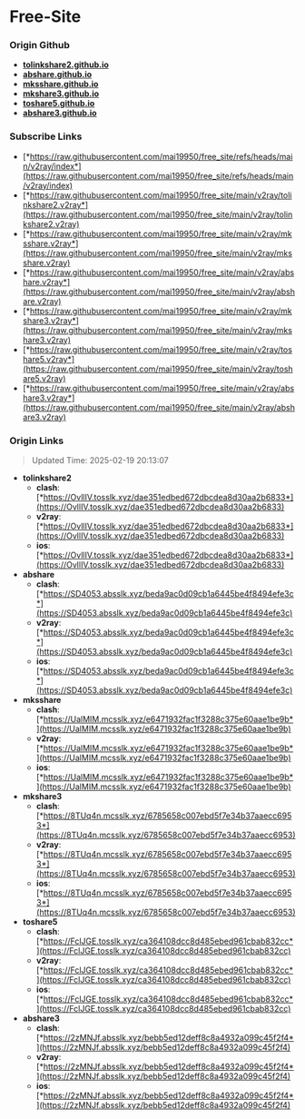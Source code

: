 # Free-Site

### Origin Github

- [**tolinkshare2.github.io**](https://github.com/tolinkshare2/tolinkshare2.github.io)
- [**abshare.github.io**](https://github.com/abshare/abshare.github.io)
- [**mksshare.github.io**](https://github.com/mksshare/mksshare.github.io)
- [**mkshare3.github.io**](https://github.com/mkshare3/mkshare3.github.io)
- [**toshare5.github.io**](https://github.com/toshare5/toshare5.github.io)
- [**abshare3.github.io**](https://github.com/abshare3/abshare3.github.io)

### Subscribe Links

- [*https://raw.githubusercontent.com/mai19950/free_site/refs/heads/main/v2ray/index*](https://raw.githubusercontent.com/mai19950/free_site/refs/heads/main/v2ray/index)
- [*https://raw.githubusercontent.com/mai19950/free_site/main/v2ray/tolinkshare2.v2ray*](https://raw.githubusercontent.com/mai19950/free_site/main/v2ray/tolinkshare2.v2ray)
- [*https://raw.githubusercontent.com/mai19950/free_site/main/v2ray/mksshare.v2ray*](https://raw.githubusercontent.com/mai19950/free_site/main/v2ray/mksshare.v2ray)
- [*https://raw.githubusercontent.com/mai19950/free_site/main/v2ray/abshare.v2ray*](https://raw.githubusercontent.com/mai19950/free_site/main/v2ray/abshare.v2ray)
- [*https://raw.githubusercontent.com/mai19950/free_site/main/v2ray/mkshare3.v2ray*](https://raw.githubusercontent.com/mai19950/free_site/main/v2ray/mkshare3.v2ray)
- [*https://raw.githubusercontent.com/mai19950/free_site/main/v2ray/toshare5.v2ray*](https://raw.githubusercontent.com/mai19950/free_site/main/v2ray/toshare5.v2ray)
- [*https://raw.githubusercontent.com/mai19950/free_site/main/v2ray/abshare3.v2ray*](https://raw.githubusercontent.com/mai19950/free_site/main/v2ray/abshare3.v2ray)

### Origin Links

> Updated Time: 2025-02-19 20:13:07

- **tolinkshare2**
  - **clash**: [*https://OvllIV.tosslk.xyz/dae351edbed672dbcdea8d30aa2b6833*](https://OvllIV.tosslk.xyz/dae351edbed672dbcdea8d30aa2b6833)
  - **v2ray**: [*https://OvllIV.tosslk.xyz/dae351edbed672dbcdea8d30aa2b6833*](https://OvllIV.tosslk.xyz/dae351edbed672dbcdea8d30aa2b6833)
  - **ios**: [*https://OvllIV.tosslk.xyz/dae351edbed672dbcdea8d30aa2b6833*](https://OvllIV.tosslk.xyz/dae351edbed672dbcdea8d30aa2b6833)
- **abshare**
  - **clash**: [*https://SD4053.absslk.xyz/beda9ac0d09cb1a6445be4f8494efe3c*](https://SD4053.absslk.xyz/beda9ac0d09cb1a6445be4f8494efe3c)
  - **v2ray**: [*https://SD4053.absslk.xyz/beda9ac0d09cb1a6445be4f8494efe3c*](https://SD4053.absslk.xyz/beda9ac0d09cb1a6445be4f8494efe3c)
  - **ios**: [*https://SD4053.absslk.xyz/beda9ac0d09cb1a6445be4f8494efe3c*](https://SD4053.absslk.xyz/beda9ac0d09cb1a6445be4f8494efe3c)
- **mksshare**
  - **clash**: [*https://UalMIM.mcsslk.xyz/e6471932fac1f3288c375e60aae1be9b*](https://UalMIM.mcsslk.xyz/e6471932fac1f3288c375e60aae1be9b)
  - **v2ray**: [*https://UalMIM.mcsslk.xyz/e6471932fac1f3288c375e60aae1be9b*](https://UalMIM.mcsslk.xyz/e6471932fac1f3288c375e60aae1be9b)
  - **ios**: [*https://UalMIM.mcsslk.xyz/e6471932fac1f3288c375e60aae1be9b*](https://UalMIM.mcsslk.xyz/e6471932fac1f3288c375e60aae1be9b)
- **mkshare3**
  - **clash**: [*https://8TUq4n.mcsslk.xyz/6785658c007ebd5f7e34b37aaecc6953*](https://8TUq4n.mcsslk.xyz/6785658c007ebd5f7e34b37aaecc6953)
  - **v2ray**: [*https://8TUq4n.mcsslk.xyz/6785658c007ebd5f7e34b37aaecc6953*](https://8TUq4n.mcsslk.xyz/6785658c007ebd5f7e34b37aaecc6953)
  - **ios**: [*https://8TUq4n.mcsslk.xyz/6785658c007ebd5f7e34b37aaecc6953*](https://8TUq4n.mcsslk.xyz/6785658c007ebd5f7e34b37aaecc6953)
- **toshare5**
  - **clash**: [*https://FclJGE.tosslk.xyz/ca364108dcc8d485ebed961cbab832cc*](https://FclJGE.tosslk.xyz/ca364108dcc8d485ebed961cbab832cc)
  - **v2ray**: [*https://FclJGE.tosslk.xyz/ca364108dcc8d485ebed961cbab832cc*](https://FclJGE.tosslk.xyz/ca364108dcc8d485ebed961cbab832cc)
  - **ios**: [*https://FclJGE.tosslk.xyz/ca364108dcc8d485ebed961cbab832cc*](https://FclJGE.tosslk.xyz/ca364108dcc8d485ebed961cbab832cc)
- **abshare3**
  - **clash**: [*https://2zMNJf.absslk.xyz/bebb5ed12deff8c8a4932a099c45f2f4*](https://2zMNJf.absslk.xyz/bebb5ed12deff8c8a4932a099c45f2f4)
  - **v2ray**: [*https://2zMNJf.absslk.xyz/bebb5ed12deff8c8a4932a099c45f2f4*](https://2zMNJf.absslk.xyz/bebb5ed12deff8c8a4932a099c45f2f4)
  - **ios**: [*https://2zMNJf.absslk.xyz/bebb5ed12deff8c8a4932a099c45f2f4*](https://2zMNJf.absslk.xyz/bebb5ed12deff8c8a4932a099c45f2f4)
